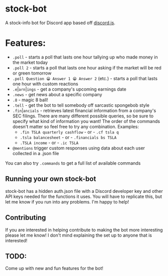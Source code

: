 # stock-bot
A stock-info bot for Discord app based off <a href="https://github.com/hydrabolt/discord.js/">discord.js</a>.

# Features:
* `.poll` - starts a poll that lasts one hour tallying up who made money in the market today
* `.poll 2` - starts a poll that lasts one hour asking if the market will be red or green tomorrow
* `.poll Question 😀 Answer 1 😁 Answer 2` (etc.) - starts a poll that lasts one hour with custom reactions
* `.e`|`arn`|`ings` - get a company's upcoming earnings date
* `.news` - get news about a specific company
* `.8` - magic 8 ball! 
* `.tell` - get the bot to tell somebody off sarcastic spongebob style
* `.fin`|`ancials` - retrieves latest financial information from a company's SEC filings. There are many different possible queries, so be sure to specify what kind of information you want! The order of the commands doesn't matter so feel free to try any combination. Examples:
  * `.fin TSLA quarterly cashflow` - or - `.cf tsla q`
  * `.tsla balancesheet` - or - `.financials bs TSLA`
  * `.TSLA income` - or - `.ic TSLA`
* `@mentions` trigger custom responses using data about each user collected in a .json file

You can also try `.commands` to get a full list of available commands

## Running your own stock-bot
stock-bot has a hidden auth.json file with a Discord developer key and other API keys needed for the functions it uses. You will have to replicate this, but let me know if you run into any problems. I'm happy to help!

## Contributing
If you are interested in helping contribute to making the bot more interesting please let me know! I don't mind explaining the set up to anyone that is interested!

## TODO:
Come up with new and fun features for the bot!
